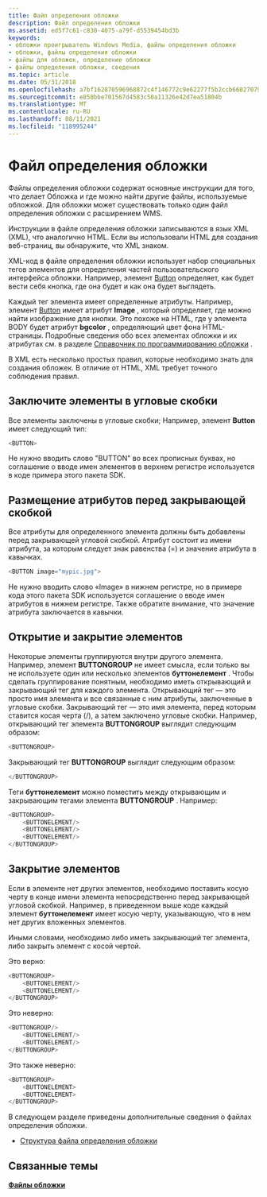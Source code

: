```yaml
---
title: Файл определения обложки
description: Файл определения обложки
ms.assetid: ed5f7c61-c830-4075-a79f-d5539454bd3b
keywords:
- обложки проигрыватель Windows Media, файлы определения обложки
- обложки, файлы определения обложки
- файлы для обложек, определение обложки
- файлы определения обложки, сведения
ms.topic: article
ms.date: 05/31/2018
ms.openlocfilehash: a7bf162870596968872c4f146772c9e62277f5b2ccb660270794248786a71355
ms.sourcegitcommit: e858bbe701567d4583c50a11326e42d7ea51804b
ms.translationtype: MT
ms.contentlocale: ru-RU
ms.lasthandoff: 08/11/2021
ms.locfileid: "118995244"
---
```

# <a name="skin-definition-file"></a>Файл определения обложки

Файлы определения обложки содержат основные инструкции для того, что делает Обложка и где можно найти другие файлы, используемые обложкой. Для обложки может существовать только один файл определения обложки с расширением WMS.

Инструкции в файле определения обложки записываются в язык XML (XML), что аналогично HTML. Если вы использовали HTML для создания веб-страниц, вы обнаружите, что XML знаком.

XML-код в файле определения обложки использует набор специальных тегов элементов для определения частей пользовательского интерфейса обложки. Например, элемент [Button](button-element.md) определяет, как будет вести себя кнопка, где она будет и как она будет выглядеть.

Каждый тег элемента имеет определенные атрибуты. Например, элемент [Button](button-element.md) имеет атрибут **Image** , который определяет, где можно найти изображение для кнопки. Это похоже на HTML, где у элемента BODY будет атрибут **bgcolor** , определяющий цвет фона HTML-страницы. Подробные сведения обо всех элементах обложки и их атрибутах см. в разделе [Справочник по программированию обложки](skin-programming-reference.md) .

В XML есть несколько простых правил, которые необходимо знать для создания обложек. В отличие от HTML, XML требует точного соблюдения правил.

## <a name="enclose-elements-with-angle-brackets"></a>Заключите элементы в угловые скобки

Все элементы заключены в угловые скобки; Например, элемент **Button** имеет следующий тип:


```C++
<BUTTON>

```



Не нужно вводить слово "BUTTON" во всех прописных буквах, но соглашение о вводе имен элементов в верхнем регистре используется в коде примера этого пакета SDK.

## <a name="put-attributes-before-the-closing-bracket"></a>Размещение атрибутов перед закрывающей скобкой

Все атрибуты для определенного элемента должны быть добавлены перед закрывающей угловой скобкой. Атрибут состоит из имени атрибута, за которым следует знак равенства (=) и значение атрибута в кавычках.


```C++
<BUTTON image="mypic.jpg">

```



Не нужно вводить слово «Image» в нижнем регистре, но в примере кода этого пакета SDK используется соглашение о вводе имен атрибутов в нижнем регистре. Также обратите внимание, что значение атрибута заключается в кавычки.

## <a name="opening-and-closing-elements"></a>Открытие и закрытие элементов

Некоторые элементы группируются внутри другого элемента. Например, элемент **BUTTONGROUP** не имеет смысла, если только вы не используете один или несколько элементов **буттонелемент** . Чтобы сделать группирование понятным, необходимо иметь открывающий и закрывающий тег для каждого элемента. Открывающий тег — это просто имя элемента и все связанные с ним атрибуты, заключенные в угловые скобки. Закрывающий тег — это имя элемента, перед которым ставится косая черта (/), а затем заключено угловые скобки. Например, открывающий тег элемента **BUTTONGROUP** выглядит следующим образом:


```C++
<BUTTONGROUP>

```



Закрывающий тег **BUTTONGROUP** выглядит следующим образом:


```C++
</BUTTONGROUP>

```



Теги **буттонелемент** можно поместить между открывающим и закрывающим тегами элемента **BUTTONGROUP** . Например:


```C++
<BUTTONGROUP>
    <BUTTONELEMENT/>
    <BUTTONELEMENT/>
    <BUTTONELEMENT/>
</BUTTONGROUP>

```



## <a name="closing-off-elements"></a>Закрытие элементов

Если в элементе нет других элементов, необходимо поставить косую черту в конце имени элемента непосредственно перед закрывающей угловой скобкой. Например, в приведенном выше коде каждый элемент **буттонелемент** имеет косую черту, указывающую, что в нем нет других вложенных элементов.

Иными словами, необходимо либо иметь закрывающий тег элемента, либо закрыть элемент с косой чертой.

Это верно:


```C++
<BUTTONGROUP>
    <BUTTONELEMENT/>
    <BUTTONELEMENT/>
</BUTTONGROUP>

```



Это неверно:


```C++
<BUTTONGROUP/>
    <BUTTONELEMENT/>
    <BUTTONELEMENT/>
</BUTTONGROUP>

```



Это также неверно:


```C++
<BUTTONGROUP>
    <BUTTONELEMENT>
    <BUTTONELEMENT>
</BUTTONGROUP>

```



В следующем разделе приведены дополнительные сведения о файлах определения обложки.

-   [Структура файла определения обложки](skin-definition-file-structure.md)

## <a name="related-topics"></a>Связанные темы

<dl> <dt>

[**Файлы обложки**](skin-files.md)
</dt> </dl>

 

 




